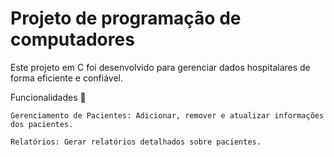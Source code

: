 # Projeto de programação de computadores

Este projeto em C foi desenvolvido para gerenciar dados hospitalares de forma eficiente e confiável.

Funcionalidades 🌟

    Gerenciamento de Pacientes: Adicionar, remover e atualizar informações dos pacientes.

    Relatórios: Gerar relatórios detalhados sobre pacientes.
